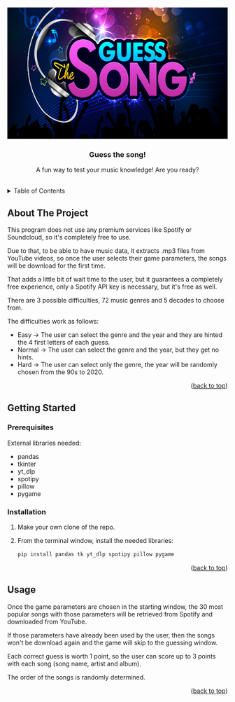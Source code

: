 <a id="readme-top"></a>

<br />
<div align="center">
  <a href="https://m.media-amazon.com/images/I/81NF853al9L.png">
    <img src="assets/guess_logo.png" alt="Logo" width="600" height="300">
  </a>

  <h3 align="center">Guess the song!</h3>

  <p align="center">
    A fun way to test your music knowledge! Are you ready?
    <br />
    <br />
  </p>
</div>

<details>
  <summary>Table of Contents</summary>
  <ol>
    <li>
      <a href="#about-the-project">About The Project</a>
    </li>
    <li>
      <a href="#getting-started">Getting Started</a>
      <ul>
        <li><a href="#prerequisites">Prerequisites</a></li>
        <li><a href="#installation">Installation</a></li>
      </ul>
    </li>
    <li><a href="#usage">Usage</a></li>
</details>

## About The Project

This program does not use any premium services like Spotify or Soundcloud, so it's completely free to use.

Due to that, to be able to have music data, it extracts .mp3 files from YouTube videos, so once the user selects their game parameters, the songs will be download for the first time.

That adds a little bit of wait time to the user, but it guarantees a completely free experience, only a Spotify API key is necessary, but it's free as well.

There are 3 possible difficulties, 72 music genres and 5 decades to choose from.

The difficulties work as follows:

- Easy -> The user can select the genre and the year and they are hinted the 4 first letters of each guess.
- Normal -> The user can select the genre and the year, but they get no hints.
- Hard -> The user can select only the genre, the year will be randomly chosen from the 90s to 2020.

<p align="right">(<a href="#readme-top">back to top</a>)</p>

## Getting Started

### Prerequisites

External libraries needed:

- pandas
- tkinter
- yt_dlp
- spotipy
- pillow
- pygame

### Installation

1. Make your own clone of the repo.

2. From the terminal window, install the needed libraries:
   ```sh
   pip install pandas tk yt_dlp spotipy pillow pygame
   ```

<p align="right">(<a href="#readme-top">back to top</a>)</p>

## Usage

Once the game parameters are chosen in the starting window, the 30 most popular songs with those parameters will be retrieved from Spotify and downloaded from YouTube.

If those parameters have already been used by the user, then the songs won't be download again and the game will skip to the guessing window.

Each correct guess is worth 1 point, so the user can score up to 3 points with each song (song name, artist and album).

The order of the songs is randomly determined.

<p align="right">(<a href="#readme-top">back to top</a>)</p>
